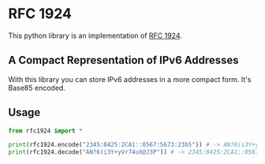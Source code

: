 # RFC 1924

This python library is an implementation of [RFC 1924](https://www.rfc-editor.org/rfc/rfc1924). 

## A Compact Representation of IPv6 Addresses

With this library you can store IPv6 addresses in a more compact form. It's Base85 encoded.

## Usage

```py
from rfc1924 import *

print(rfc1924.encode("2345:0425:2CA1::0567:5673:23b5")) # -> AN?6(i3Y+yVr74uX@J3P
print(rfc1924.decode("AN?6(i3Y+yVr74uX@J3P")) # -> 2345:0425:2CA1::0567:5673:23b5
```